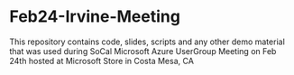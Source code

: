 # Feb24-Irvine-Meeting
This repository contains code, slides, scripts and any other demo material that was used 
during SoCal Microsoft Azure UserGroup Meeting on Feb 24th hosted at Microsoft Store in Costa Mesa, CA
